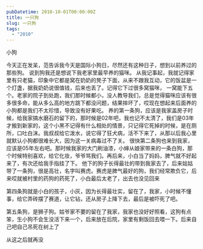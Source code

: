 ```yaml
---
pubDatetime: 2010-10-01T00:00:00Z
title: 一只狗
slug: 一只狗
tags:
  - "2010"
---
```


小狗

今天正在发呆，范告诉我今天是国际小狗日，尽然还有这种日子，想到以前养过的那些狗。 说到狗我还是想说下我老家里最早养的猫咪。
从我记事起，我就记得家里有只老猫，印象中它都是窝在奶奶的凳子下面，从来不跟我互动，它的饭盆是一个灯盏，据我奶奶说很值钱，后来也丢了。记得它下过很多窝猫咪， 一窝能下五个。老家的院子到处跑，我们那时候都小，没人教导我们，总是觉得猫咪应该有很多很多命，能从多么高的地方跳下都没问题，结果摔坏了，哎现在想起来后面养的小狗都是我们不太珍惜，导致没有好果吃。
养的第一条狗，应该是我家盖房子时候，给我家搞水磨石的留下的，那时候是02年吧，我也记不太清了，我们是03年才搬到新家的，这个小黑不记得有什么相处的情景，只记得它死掉的时候，是在厕所，口吐白沫。我叔叔给它泼水，说它得了狂犬病，活不下来了，从那以后我心里就默认小狗都很难长大，因为这一关病毒过不了关。
很快第二条狗也来到我家，应该是05年左右吧。那时候我家的大门刷油漆，小婶从娘家带来的一条白狗，那个时候特别喜欢，给它化妆，爷爷骂我们。再后来，小白当了妈妈，脾气就不好起来了，有次还给我手指挂了下。 他下的狗子长得最壮的带到我家去了，后来姑姑带了一条狗，很是高壮，名字叫赛虎。赛虎是脾气最好的狗，我们经常欺负它，后来哎就被村里的药狗的药死了，小白最后太老了，出去也没见回来

第四条狗就是小白的孩子，小灰，因为长得最壮实，留在了，我家，小时候不懂事，给它弄砖摆了赛道，让它钻，还从房子上降下去，最后是被吓死了吧。

第五条狗，是狮子狗。姑爷家不要的留在了我家，我家也没好好照看，这狗有点笨，生小狗不会生没活下来一个，后来放在后院，家里有剩饭回去喂一下。后来自己吧自己吊死在树上了

从这之后就再没
